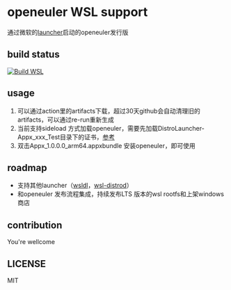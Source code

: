 # openeuler WSL support
通过微软的[launcher](https://github.com/microsoft/WSL-DistroLauncher)启动的openeuler发行版

## build status
[![Build WSL](https://github.com/pkking/openEuler-wsl/actions/workflows/wsl.yaml/badge.svg?branch=main)](https://github.com/pkking/openEuler-wsl/actions/workflows/wsl.yaml)
## usage
1. 可以通过action里的artifacts下载，超过30天github会自动清理旧的artifacts，可以通过re-run重新生成
1. 当前支持sideload 方式加载openeuler，需要先加载DistroLauncher-Appx_xxx_Test目录下的证书，[参考](https://stackoverflow.com/questions/23812471/installing-appx-without-trusted-certificate)
1. 双击Appx_1.0.0.0_arm64.appxbundle 安装openeuler，即可使用

## roadmap
- 支持其他launcher（[wsldl](https://github.com/yuk7/wsldl)，[wsl-distrod](https://github.com/nullpo-head/wsl-distrod)）
- 和openeuler 发布流程集成，持续发布LTS 版本的wsl rootfs和上架windows商店

## contribution
You're wellcome

## LICENSE
MIT